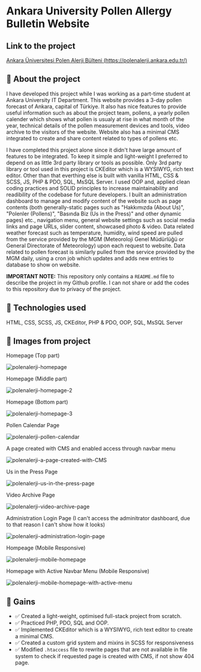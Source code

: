 # Ankara University Pollen Allergy Bulletin Website

## Link to the project

[Ankara Üniversitesi Polen Alerji Bülteni (https://polenalerji.ankara.edu.tr/)](https://polenalerji.ankara.edu.tr/)

## :pencil: About the project

I have developed this project while I was working as a part-time student at Ankara University IT Department. This website provides a 3-day pollen forecast of Ankara, capital of Türkiye. It also has nice features to provide useful information such as about the project team, pollens, a yearly pollen calender which shows what pollen is usualy at rise in what month of the year, technical details of the pollen measurement devices and tools, video archive to the visitors of the website. Website also has a minimal CMS integrated to create and share content related to types of pollens etc.

I have completed this project alone since it didn't have large amount of features to be integrated. To keep it simple and light-weight I preferred to depend on as little 3rd party library or tools as possible. Only 3rd party library or tool used in this project is CKEditor which is a WYSIWYG, rich text editor. Other than that everthing else is built with vanilla HTML, CSS & SCSS, JS, PHP & PDO, SQL, MsSQL Server. I used OOP and, applied clean coding practices and SOLID principles to increase maintainability and readibility of the codebase for future developers. I built an administration dashboard to manage and modify content of the website such as page contents (both generally-static pages such as "Hakkımızda (About Us)", "Polenler (Pollens)", "Basında Biz (Us in the Press)" and other dynamic pages) etc., navigation menu, general website settings such as social media links and page URLs, slider content, showcased photo & video. Data related weather forecast such as temperature, humidity, wind speed are pulled from the service provided by the MGM (Meteoroloji Genel Müdürlüğü or General Directorate of Meteorology) upon each request to website. Data related to pollen forecast is similarly pulled from the service provided by the MGM daily, using a cron job which updates and adds new entries to database to show on website.

**IMPORTANT NOTE:** This repository only contains a `README.md` file to describe the project in my Github profile. I can not share or add the codes to this repository due to privacy of the project.

## :microscope: Technologies used

HTML, CSS, SCSS, JS, CKEditor, PHP & PDO, OOP, SQL, MsSQL Server

## :art: Images from project

Homepage (Top part)

![polenalerji-homepage](https://github.com/caglartufan/polenalerji-public/assets/37420200/d31f317b-ad93-4408-a91a-ddaefcd9ebcb)

Homepage (Middle part)

![polenalerji-homepage-2](https://github.com/caglartufan/polenalerji-public/assets/37420200/a809fc82-0370-4e7d-9a8f-100429a32d17)

Homepage (Bottom part)

![polenalerji-homepage-3](https://github.com/caglartufan/polenalerji-public/assets/37420200/2a61e84f-4ea8-4f38-b84f-529c305eadf7)

Pollen Calendar Page

![polenalerji-pollen-calendar](https://github.com/caglartufan/polenalerji-public/assets/37420200/6ca6c86d-ce19-4d84-b806-ecb2fc82cab2)

A page created with CMS and enabled access through navbar menu

![polenalerji-a-page-created-with-CMS](https://github.com/caglartufan/polenalerji-public/assets/37420200/598cb0e1-582d-4bd7-bd9e-9ef89abf284e)

Us in the Press Page

![polenalerji-us-in-the-press-page](https://github.com/caglartufan/polenalerji-public/assets/37420200/c6f23e96-1ce5-40d1-a026-0d34124d85a0)

Video Archive Page

![polenalerji-video-archive-page](https://github.com/caglartufan/polenalerji-public/assets/37420200/42fbcfe9-f80f-4229-b28d-a8e998482deb)

Administration Login Page (I can't access the adminitrator dashboard, due to that reason I can't show how it looks)

![polenalerji-administration-login-page](https://github.com/caglartufan/polenalerji-public/assets/37420200/30f72718-9444-47c4-a10e-87d690bb43bc)

Hompeage (Mobile Responsive)

![polenalerji-mobile-homepage](https://github.com/caglartufan/polenalerji-public/assets/37420200/41c8466b-3ae1-4610-b74f-7fd1d6297467)

Homepage with Active Navbar Menu (Mobile Responsive)

![polenalerji-mobile-homepage-with-active-menu](https://github.com/caglartufan/polenalerji-public/assets/37420200/272d20db-9a9c-45f1-ad4a-af70a1e453c9)

## :dart: Gains

- :white_check_mark: Created a light-weight, optimised full-stack project from scratch.
- :white_check_mark: Practiced PHP, PDO, SQL and OOP.
- :white_check_mark: Implemented CKEditor which is a WYSIWYG, rich text editor to create a minimal CMS.
- :white_check_mark: Created a custom grid system and mixins in SCSS for responsiveness
- :white_check_mark: Modified `.htaccess` file to rewrite pages that are not available in file system to check if requested page is created with CMS, if not show 404 page.
